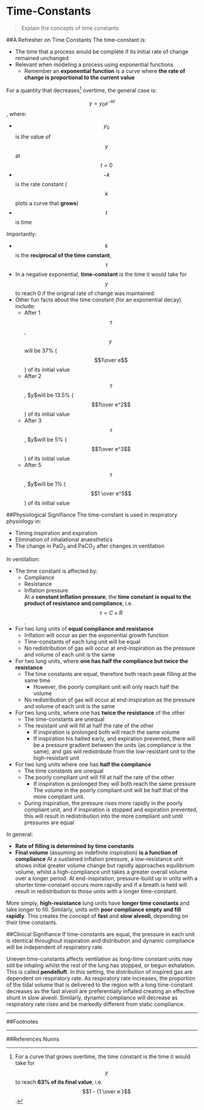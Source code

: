 # Time-Constants
> Explain the concepts of time constants

##A Refresher on Time Constants
The time-constant is:
* The time that a process would be complete if its initial rate of change remained unchanged
* Relevant when modeling a process using exponential functions
    * Remember an **exponential function** is a curve where **the rate of change is proportional to the current value**
    
For a quantity that decreases[^1] overtime, the general case is:

$$ y = y_0e^{-kt} $$, where:
* $$y_0$$ is the value of $$y$$ at $$t=0$$
* $$-k$$ is the rate constant ($$k$$ plots a curve that **grows**)
* $$t$$ is time

Importantly:
* $$k$$ is the **reciprocal of the time constant**, $$\tau$$
* In a negative exponential, **time-constant** is the time it would take for $$y$$ to reach 0 if the original rate of change was maintained.
* Other fun facts about the time constant (for an exponential decay) include:
    * After 1 $$\tau$$, $$y \ $$will be 37% ($$1\over e$$) of its initial value
    * After 2 $$\tau$$, $$y \$$will be 13.5% ($$1\over e^2$$) of its initial value
    * After 3 $$\tau$$, $$y \$$will be 5% ($$1\over e^3$$) of its initial value
    * After 5 $$\tau$$, $$y \$$will be 1% ($$1 \over e^5$$) of its initial value

##Physiological Signifiance
The time-constant is used in respiratory physiology in:
* Timing inspiration and expiration
* Elimination of inhalational anaesthetics
* The change in PaO<sub>2</sub> and PaCO<sub>2</sub> after changes in ventilation

In ventilation:
* The time constant is affected by:
    * Compliance
    * Resistance
    * Inflation pressure  
    At a **constant inflation pressure**, the **time constant is equal to the product of resistance and compliance**, i.e. $$ \tau = C \times R $$.
* For two lung units of **equal compliance and resistance**
    * Inflation will occur as per the exponential growth function
    * Time-constants of each lung unit will be equal
    * No redistribution of gas will occur at end-inspiration as the pressure and volume of each unit is the same
* For two lung units, where **one has half the compliance but twice the resistance**
    * The time constants are equal, therefore both reach peak filling at the same time
        * However, the poorly compliant unit will only reach half the volume
    * No redistribution of gas will occur at end-inspiration as the pressure and volume of each unit is the same
* For two lung units, where one has **twice the resistance** of the other
    * The time-constants are unequal
    * The resistant unit will fill at half the rate of the other  
        * If inspiration is prolonged both will reach the same volume
        * If inspiration his halted early, and expiration prevented, there will be a pressure gradient between the units (as compliance is the same), and gas will redistribute from the low-resistant unit to the high-resistant unit
* For two lung units where one has **half the compliance**
    * The time constants are unequal
    * The poorly compliant unit will fill at half the rate of the other
        * If inspiration is prolonged they will both reach the same pressure  
        The volume in the poorly compliant unit will be half that of the more compliant unit.
    * During inspiration, the pressure rises more rapidly in the poorly compliant unit, and if inspiration is stopped and expiration prevented, this will result in redistribution into the more compliant unit until pressures are equal

In general:
* **Rate of filling is determined by time constants**
* **Final volume** (assuming an indefinite inspiration) **is a function of compliance**
 At a sustained inflation pressure, a low-resistance unit shows initial greater volume change but rapidly approaches equilibrium volume, whilst a high-compliance unit takes a greater overall volume over a longer period. At end-inspiration, pressure-build up in units with a shorter time-constant occurs more rapidly and if a breath is held will result in redistribution to those units with a longer time-constant.

More simply, **high-resistance** lung units have **longer time constants** and take longer to fill. Similarly, units with **poor compliance empty and fill rapidly**. This creates the concept of **fast** and **slow alveoli**, depending on their time constants. 

##Clinical Signifiance
If time-constants are equal, the pressure in each unit is identical throughout inspiration and distribution and dynamic compliance will be independent of respiratory rate.

Uneven time-constants affects ventilation as long-time constant units may still be inhaling whilst the rest of the lung has stopped, or begun exhalation. This is called **pendelluft**. In this setting, the distribution of inspired gas are dependent on respiratory rate. As respiratory rate increases, the proportion of the tidal volume that is delivered to the region with a long time-constant decreases as the fast alveoli are preferentially inflated creating an effective shunt in slow alveoli. Similarly, dynamic compliance will decrease as respiratory rate rises and be markedly different from static compliance.

---
##Footnotes
[^1]: For a curve that grows overtime, the time constant is the time it would take for $$y$$ to reach **63% of its final value**, i.e. $$1 - {1 \over e }$$.

---
##References
Nunns